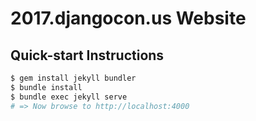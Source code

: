 # 2017.djangocon.us Website

## Quick-start Instructions

```bash
$ gem install jekyll bundler
$ bundle install
$ bundle exec jekyll serve
# => Now browse to http://localhost:4000
```
